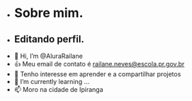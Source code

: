 - # Sobre mim.
- ## Editando perfil.
- 👋 Hi, I’m @AluraRailane
- 👍  Meu email de contato é railane.neves@escola.pr.gov.br 
- 🥇 Tenho interesse em aprender e a compartilhar projetos
- 🌱 I’m currently learning ...
- 📫 Moro na cidade de Ipiranga

<!---
AluraRailane/AluraRailane is a ✨ special ✨ repository because its `README.md` (this file) appears on your GitHub profile.
You can click the Preview link to take a look at your changes.
--->
